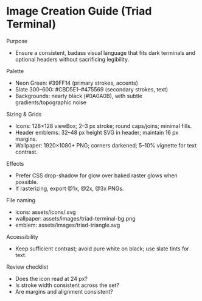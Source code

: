 # Image Creation Guide (Triad Terminal)

Purpose
- Ensure a consistent, badass visual language that fits dark terminals and optional headers without sacrificing legibility.

Palette
- Neon Green: #39FF14 (primary strokes, accents)
- Slate 300–600: #CBD5E1–#475569 (secondary strokes, text)
- Backgrounds: nearly black (#0A0A0B), with subtle gradients/topographic noise

Sizing & Grids
- Icons: 128×128 viewBox; 2–3 px stroke; round caps/joins; minimal fills.
- Header emblems: 32–48 px height SVG in header; maintain 16 px margins.
- Wallpaper: 1920×1080+ PNG; corners darkened; 5–10% vignette for text contrast.

Effects
- Prefer CSS drop-shadow for glow over baked raster glows when possible.
- If rasterizing, export @1x, @2x, @3x PNGs.

File naming
- icons: assets/icons/<agent>.svg
- wallpaper: assets/images/triad-terminal-bg.png
- emblem: assets/images/triad-triangle.svg

Accessibility
- Keep sufficient contrast; avoid pure white on black; use slate tints for text.

Review checklist
- Does the icon read at 24 px?
- Is stroke width consistent across the set?
- Are margins and alignment consistent?